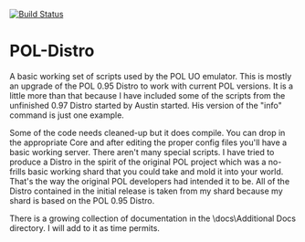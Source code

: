 [![Build Status](https://travis-ci.org/polserver/ModernDistro.svg?branch=master)](https://travis-ci.org/polserver/ModernDistro)

# POL-Distro

A basic working set of scripts used by the POL UO emulator.
This is mostly an upgrade of the POL 0.95 Distro to work with current POL versions. It is a little more than that because I have included some of the scripts from the unfinished 0.97 Distro started by Austin started. His version of the "info" command is just one example.

Some of the code needs cleaned-up but it does compile. You can drop in the appropriate Core and after editing the proper config files you'll have a basic working server. There aren't many special scripts. I have tried to produce a Distro in the spirit of the original POL project which was a no-frills basic working shard that you could take and mold it into your world. That's the way the original POL developers had intended it to be. All of the Distro contained in the initial release is taken from my shard because my shard is based on the POL 0.95 Distro.

There is a growing collection of documentation in the \docs\Additional Docs directory. I will add to it as time permits.
